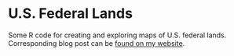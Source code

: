 # U.S. Federal Lands

Some R code for creating and exploring maps of U.S. federal lands. Corresponding blog post can be [found on my website](http://jasonheppler.org/2016/01/06/western-federal-lands-and-oregon/).
